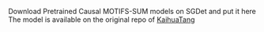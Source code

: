 Download Pretrained Causal MOTIFS-SUM models on SGDet and put it here
The model is available on the original repo of [KaihuaTang](https://github.com/KaihuaTang/Scene-Graph-Benchmark.pytorch)